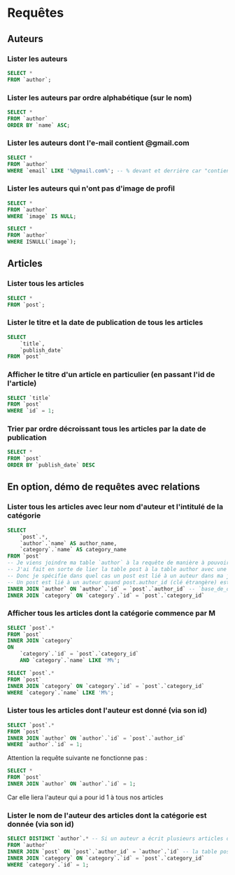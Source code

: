 # Requêtes

## Auteurs

### Lister les auteurs

```sql
SELECT *
FROM `author`;
```

### Lister les auteurs par ordre alphabétique (sur le nom)

```sql
SELECT *
FROM `author`
ORDER BY `name` ASC;
```

### Lister les auteurs dont l'e-mail contient @gmail.com

```sql
SELECT *
FROM `author`
WHERE `email` LIKE '%@gmail.com%'; -- % devant et derrière car "contient" et pas "se termine par"
```

### Lister les auteurs qui n'ont pas d'image de profil

```sql
SELECT *
FROM `author`
WHERE `image` IS NULL;
```

```sql
SELECT *
FROM `author`
WHERE ISNULL(`image`);
```

## Articles

### Lister tous les articles

```sql
SELECT *
FROM `post`;
```

### Lister le titre et la date de publication de tous les articles

```sql
SELECT
    `title`,
    `publish_date`
FROM `post`
```

### Afficher le titre d'un article en particulier (en passant l'id de l'article)

```sql
SELECT `title`
FROM `post`
WHERE `id` = 1;
```

### Trier par ordre décroissant tous les articles par la date de publication

```sql
SELECT *
FROM `post`
ORDER BY `publish_date` DESC
```

## En option, démo de requêtes avec relations

### Lister tous les articles avec leur nom d'auteur et l'intitulé de la catégorie

```sql
SELECT
    `post`.*,
    `author`.`name` AS author_name,
    `category`.`name` AS category_name
FROM `post`
-- Je viens joindre ma table `author` à la requête de manière à pouvoir afficher le nom de l'auteur
-- J'ai fait en sorte de lier la table post à la table author avec une clé étrangère reprennant l'id de l'auteur (clé primaire de l'auteur)
-- Donc je spécifie dans quel cas un post est lié à un auteur dans ma jointure avec ON
-- Un post est lié à un auteur quand post.author_id (clé étrangère) est égal à author.id (clé primaire de author)
INNER JOIN `author` ON `author`.`id` = `post`.`author_id` -- `base_de_donnees`.`table`.`colonne`
INNER JOIN `category` ON `category`.`id` = `post`.`category_id`
```

### Afficher tous les articles dont la catégorie commence par M

```sql
SELECT `post`.*
FROM `post`
INNER JOIN `category`
ON
    `category`.`id` = `post`.`category_id`
    AND `category`.`name` LIKE 'M%';
```

```sql
SELECT `post`.*
FROM `post`
INNER JOIN `category` ON `category`.`id` = `post`.`category_id`
WHERE `category`.`name` LIKE 'M%';
```

### Lister tous les articles dont l'auteur est donné (via son id)

```sql
SELECT `post`.*
FROM `post`
INNER JOIN `author` ON `author`.`id` = `post`.`author_id`
WHERE `author`.`id` = 1;
```

Attention la requête suivante ne fonctionne pas :

```sql
SELECT *
FROM `post`
INNER JOIN `author` ON `author`.`id` = 1;
```

Car elle liera l'auteur qui a pour id 1 à tous nos articles

### Lister le nom de l'auteur des articles dont la catégorie est donnée (via son id)

```sql
SELECT DISTINCT `author`.* -- Si un auteur a écrit plusieurs articles dans la catégorie, DISTINCT va nous permettre de ne le retourner qu'une seule fois
FROM `author`
INNER JOIN `post` ON `post`.`author_id` = `author`.`id` -- la table post nous sert uniquement pour "joindre" un auteur à une catégorie
INNER JOIN `category` ON `category`.`id` = `post`.`category_id`
WHERE `category`.`id` = 1;
```
